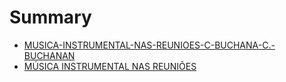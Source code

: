 # Summary

* [MUSICA-INSTRUMENTAL-NAS-REUNIOES-C-BUCHANA-C.-BUCHANAN](README.md)
* [MÚSICA INSTRUMENTAL NAS REUNIÕES](musica_instrumental_nas_reunioes.md)
